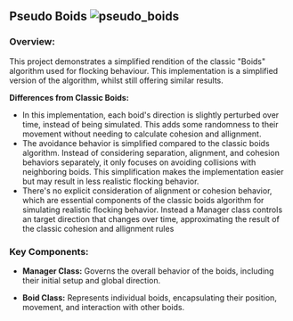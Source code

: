 **Pseudo Boids**
![pseudo_boids](https://github.com/ELevin125/pseudo-boids/assets/123626350/42d44d93-0fb8-40bb-9607-97ef599d7542)
---


### Overview:

This project demonstrates a simplified rendition of the classic "Boids" algorithm used for flocking behaviour. This implementation is a simplified version of the algorithm, whilst still offering similar results.

**Differences from Classic Boids:**
- In this implementation, each boid's direction is slightly perturbed over time, instead of being simulated. This adds some randomness to their movement without needing to calculate cohesion and allignment.
- The avoidance behavior is simplified compared to the classic boids algorithm. Instead of considering separation, alignment, and cohesion behaviors separately, it only focuses on avoiding collisions with neighboring boids. This simplification makes the implementation easier but may result in less realistic flocking behavior.
- There's no explicit consideration of alignment or cohesion behavior, which are essential components of the classic boids algorithm for simulating realistic flocking behavior. Instead a Manager class controls an target direction that changes over time, approximating the result of the classic cohesion and allignment rules

### Key Components:

- **Manager Class:** Governs the overall behavior of the boids, including their initial setup and global direction.
  
- **Boid Class:** Represents individual boids, encapsulating their position, movement, and interaction with other boids.


